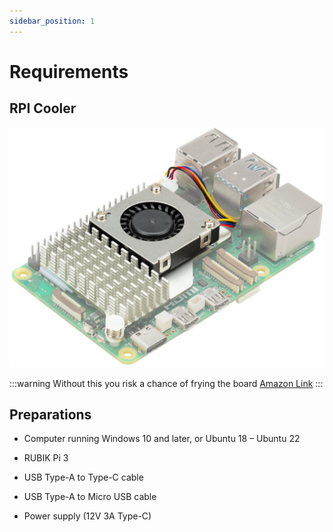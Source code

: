 ```yaml
---
sidebar_position: 1
---
```


# Requirements

## RPI Cooler


![RPI_Cooler](./img/rpi_cooler.png)

:::warning
Without this you risk a chance of frying the board  [Amazon Link](https://a.co/d/aFozNPB)
:::


## Preparations

* Computer running Windows 10 and later, or Ubuntu 18 – Ubuntu 22

* RUBIK Pi 3

* USB Type-A to Type-C cable

* USB Type-A to Micro USB cable

* Power supply (12V 3A Type-C)

